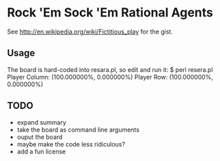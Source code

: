 Rock 'Em Sock 'Em Rational Agents
====

See http://en.wikipedia.org/wiki/Fictitious_play for the gist.

Usage
-----

The board is hard-coded into resara.pl, so edit and run it:
   $ perl resera.pl
   Player Column:  (100.000000%, 0.000000%)
   Player Row:     (100.000000%, 0.000000%)

TODO
-----

* expand summary
* take the board as command line arguments
* ouput the board
* maybe make the code less ridiculous?
* add a fun license
